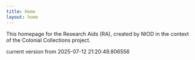 ```yaml
---
title: Home
layout: home
---
```


This homepage for the Research Aids (RA), created by NIOD in the context of the Colonial Collections project. 


current version from 2025-07-12 21:20:49.806556